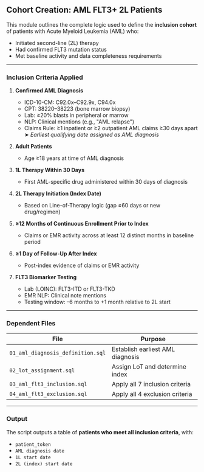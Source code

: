 ## Cohort Creation: AML FLT3+ 2L Patients

This module outlines the complete logic used to define the **inclusion cohort** of patients with Acute Myeloid Leukemia (AML) who:
- Initiated second-line (2L) therapy
- Had confirmed FLT3 mutation status
- Met baseline activity and data completeness requirements

---

### Inclusion Criteria Applied

1. **Confirmed AML Diagnosis**
   - ICD-10-CM: C92.0x–C92.9x, C94.0x
   - CPT: 38220–38223 (bone marrow biopsy)
   - Lab: ≥20% blasts in peripheral or marrow
   - NLP: Clinical mentions (e.g., "AML relapse")
   - Claims Rule: ≥1 inpatient or ≥2 outpatient AML claims ≥30 days apart  
   ➤ *Earliest qualifying date assigned as AML diagnosis*

2. **Adult Patients**
   - Age ≥18 years at time of AML diagnosis

3. **1L Therapy Within 30 Days**
   - First AML-specific drug administered within 30 days of diagnosis

4. **2L Therapy Initiation (Index Date)**
   - Based on Line-of-Therapy logic (gap ≥60 days or new drug/regimen)

5. **≥12 Months of Continuous Enrollment Prior to Index**
   - Claims or EMR activity across at least 12 distinct months in baseline period

6. **≥1 Day of Follow-Up After Index**
   - Post-index evidence of claims or EMR activity

7. **FLT3 Biomarker Testing**
   - Lab (LOINC): FLT3-ITD or FLT3-TKD
   - EMR NLP: Clinical note mentions
   - Testing window: –6 months to +1 month relative to 2L start

---

### Dependent Files

| File | Purpose |
|------|---------|
| `01_aml_diagnosis_definition.sql` | Establish earliest AML diagnosis |
| `02_lot_assignment.sql` | Assign LoT and determine index |
| `03_aml_flt3_inclusion.sql` | Apply all 7 inclusion criteria |
| `04_aml_flt3_exclusion.sql` | Apply all 4 exclusion criteria |

---

### Output

The script outputs a table of **patients who meet all inclusion criteria**, with:
- `patient_token`
- `AML diagnosis date`
- `1L start date`
- `2L (index) start date`

